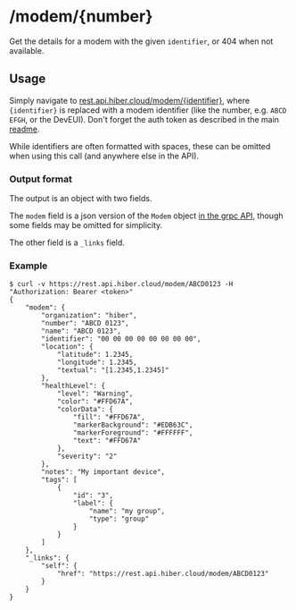 # /modem/{number}

Get the details for a modem with the given `identifier`, or 404 when not available.

## Usage

Simply navigate to [rest.api.hiber.cloud/modem/{identifier}](https://rest.api.hiber.cloud/modem/{identifier}),
where `{identifier}` is replaced with a modem identifier (like the number, e.g. `ABCD EFGH`, or the DevEUI).
Don't forget the auth token as described in the main [readme](../README.md#auth).

While identifiers are often formatted with spaces, these can be omitted when using this call
(and anywhere else in the API).

### Output format

The output is an object with two fields.

The `modem` field is a json version of the `Modem` object
[in the grpc API](https://github.com/HiberGlobal/api/blob/master/docs/md/modem.md#modem),
though some fields may be omitted for simplicity.

The other field is a `_links` field.

### Example

```
$ curl -v https://rest.api.hiber.cloud/modem/ABCD0123 -H "Authorization: Bearer <token>"
{
    "modem": {
        "organization": "hiber",
        "number": "ABCD 0123",
        "name": "ABCD 0123",
        "identifier": "00 00 00 00 00 00 00 00",
        "location": {
            "latitude": 1.2345,
            "longitude": 1.2345,
            "textual": "[1.2345,1.2345]"
        },
        "healthLevel": {
            "level": "Warning",
            "color": "#FFD67A",
            "colorData": {
                "fill": "#FFD67A",
                "markerBackground": "#EDB63C",
                "markerForeground": "#FFFFFF",
                "text": "#FFD67A"
            },
            "severity": "2"
        },
        "notes": "My important device",
        "tags": [
            {
                "id": "3",
                "label": {
                    "name": "my group",
                    "type": "group"
                }
            }
        ]
    },
    "_links": {
        "self": {
            "href": "https://rest.api.hiber.cloud/modem/ABCD0123"
        }
    }
}
```
